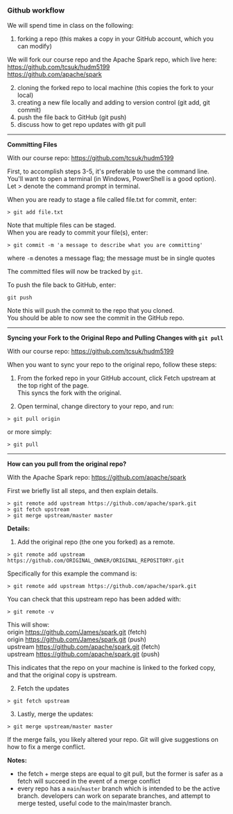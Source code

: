 ### Github workflow  

We will spend time in class on the following:  
1) forking a repo (this makes a copy in your GitHub account, which you can modify)  

We will fork our course repo and the Apache Spark repo, which live here:
https://github.com/tcsuk/hudm5199  
https://github.com/apache/spark

2) cloning the forked repo to local machine (this copies the fork to your local)
3) creating a new file locally and adding to version control (git add, git commit)
4) push the file back to GitHub (git push)
5) discuss how to get repo updates with git pull

---  

**Committing Files**  

With our course repo: https://github.com/tcsuk/hudm5199

First, to accomplish steps 3-5, it's preferable to use the command line.  
You'll want to open a terminal (in Windows, PowerShell is a good option).  
Let > denote the command prompt in terminal.

When you are ready to stage a file called file.txt for commit, enter:

`> git add file.txt`

Note that multiple files can be staged.  
When you are ready to commit your file(s), enter:  

`> git commit -m 'a message to describe what you are committing'`

where `-m` denotes a message flag; the message must be in single quotes

The committed files will now be tracked by `git`.

To push the file back to GitHub, enter:

`git push`

Note this will push the commit to the repo that you cloned.  
You should be able to now see the commit in the GitHub repo.  

---    

**Syncing your Fork to the Original Repo and Pulling Changes with `git pull`**

With our course repo: https://github.com/tcsuk/hudm5199

When you want to sync your repo to the original repo, follow these steps:
1) From the forked repo in your GitHub account, click Fetch upstream at the top right of the page.  
   This syncs the fork with the original.

2) Open terminal, change directory to your repo, and run:  

`> git pull origin`

or more simply:

`> git pull`  
   
--- 

**How can you pull from the original repo?**  

With the Apache Spark repo: https://github.com/apache/spark

First we briefly list all steps, and then explain details.  

```
> git remote add upstream https://github.com/apache/spark.git
> git fetch upstream
> git merge upstream/master master
```

**Details:**  

1) Add the original repo (the one you forked) as a remote.

`> git remote add upstream https://github.com/ORIGINAL_OWNER/ORIGINAL_REPOSITORY.git`  

Specifically for this example the command is:  

`> git remote add upstream https://github.com/apache/spark.git`  

You can check that this upstream repo has been added with:  

`> git remote -v`

This will show:  
origin  https://github.com/James/spark.git (fetch)  
origin  https://github.com/James/spark.git (push)  
upstream        https://github.com/apache/spark.git (fetch)  
upstream        https://github.com/apache/spark.git (push)  

This indicates that the repo on your machine is linked to the forked copy,
and that the original copy is upstream.

2) Fetch the updates

`> git fetch upstream`

3) Lastly, merge the updates:  

`> git merge upstream/master master`

If the merge fails, you likely altered your repo. Git will give suggestions on how to fix a merge conflict.

**Notes:** 
- the fetch + merge steps are equal to git pull, but the former is safer as a fetch will succeed in the event of a merge conflict
- every repo has a `main`/`master` branch which is intended to be the active branch. developers can work on separate branches, and attempt to merge
  tested, useful code to the main/master branch.

